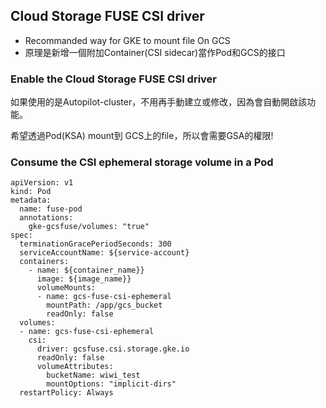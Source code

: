 ##  Cloud Storage FUSE CSI driver

- Recommanded way for GKE to mount file On GCS
- 原理是新增一個附加Container(CSI sidecar)當作Pod和GCS的接口

### Enable the Cloud Storage FUSE CSI driver

如果使用的是Autopilot-cluster，不用再手動建立或修改，因為會自動開啟該功能。

希望透過Pod(KSA) mount到 GCS上的file，所以會需要GSA的權限!

### Consume the CSI ephemeral storage volume in a Pod

```
apiVersion: v1
kind: Pod
metadata:
  name: fuse-pod
  annotations:
    gke-gcsfuse/volumes: "true"
spec:
  terminationGracePeriodSeconds: 300
  serviceAccountName: ${service-account}
  containers:
    - name: ${container_name}}
      image: ${image_name}}
      volumeMounts:
      - name: gcs-fuse-csi-ephemeral
        mountPath: /app/gcs_bucket
        readOnly: false
  volumes:
  - name: gcs-fuse-csi-ephemeral
    csi:
      driver: gcsfuse.csi.storage.gke.io
      readOnly: false
      volumeAttributes:
        bucketName: wiwi_test
        mountOptions: "implicit-dirs"
  restartPolicy: Always
```
